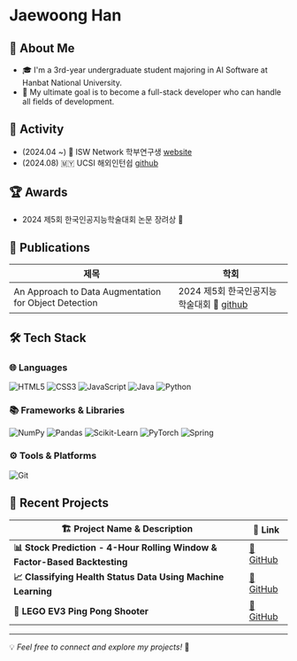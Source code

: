 # Jaewoong Han  
## 🚀 About Me  
- 🎓 I'm a 3rd-year undergraduate student majoring in AI Software at Hanbat National University.  
- 🚀 My ultimate goal is to become a full-stack developer who can handle all fields of development.  


## 🌟 Activity  
- (2024.04 ~) 🔬 ISW Network 학부연구생 [website](https://sites.google.com/view/hisw)  
- (2024.08) 🇲🇾 UCSI 해외인턴쉽 [github](https://github.com/2024-01-UCSI-HB-project)  

  
## 🏆 Awards
- 2024 제5회 한국인공지능학술대회 논문 장려상 🥉


## 📄 Publications  

| 제목 | 학회 |
|------|------|
| An Approach to Data Augmentation for Object Detection | 2024 제5회 한국인공지능학술대회 🔗 [github](https://github.com/HANJAEWOONG1233/Traffic-light-classification-code)


## 🛠️ Tech Stack  

### 🌐 Languages   
![HTML5](https://img.shields.io/badge/HTML5-E34F26?style=for-the-badge&logo=html5&logoColor=white)  ![CSS3](https://img.shields.io/badge/CSS3-1572B6?style=for-the-badge&logo=css3&logoColor=white)  ![JavaScript](https://img.shields.io/badge/JavaScript-F7DF1E?style=for-the-badge&logo=javascript&logoColor=black)  ![Java](https://img.shields.io/badge/Java-007396?style=for-the-badge&logo=java&logoColor=white)  ![Python](https://img.shields.io/badge/Python-3776AB?style=for-the-badge&logo=python&logoColor=white)  

### 📚 Frameworks & Libraries 
![NumPy](https://img.shields.io/badge/NumPy-013243?style=for-the-badge&logo=numpy&logoColor=white)  ![Pandas](https://img.shields.io/badge/Pandas-150458?style=for-the-badge&logo=pandas&logoColor=white)  ![Scikit-Learn](https://img.shields.io/badge/Scikit--Learn-F7931E?style=for-the-badge&logo=scikitlearn&logoColor=white)  ![PyTorch](https://img.shields.io/badge/PyTorch-EE4C2C?style=for-the-badge&logo=pytorch&logoColor=white)  ![Spring](https://img.shields.io/badge/Spring-6DB33F?style=for-the-badge&logo=spring&logoColor=white)  

### ⚙️ Tools & Platforms 
![Git](https://img.shields.io/badge/Git-F05032?style=for-the-badge&logo=git&logoColor=white)  

## 🚀 Recent Projects  

| 🏗 **Project Name & Description** | 🔗 **Link** |
|----------------------------------|------------|
| **📊 Stock Prediction - 4-Hour Rolling Window & Factor-Based Backtesting** | [🔗 GitHub](https://github.com/HANJAEWOONG1233/Stock-Prediction-RollingWindow) |
| **📈 Classifying Health Status Data Using Machine Learning** | [🔗 GitHub](https://github.com/HANJAEWOONG1233/Classifying-health-status-data-using-machine-learning) |
| **🤖 LEGO EV3 Ping Pong Shooter** | [🔗 GitHub](https://github.com/HANJAEWOONG1233/LEGO-EV3-PingPongShooter) |

---

💡 *Feel free to connect and explore my projects!* 🚀  
